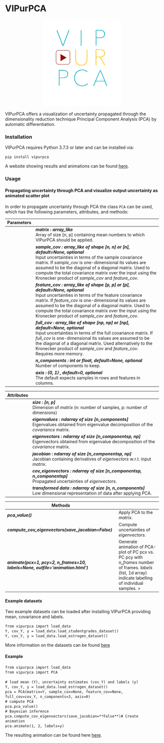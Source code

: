 # VIPurPCA

<p align="center">
  <img src="https://github.com/Integrative-Transcriptomics/VIPurPCA/blob/main/images/logo.png" width="256">
</p>

VIPurPCA offers a visualization of uncertainty propagated through the dimensionality reduction technique Principal Component Analysis (PCA) by automatic differentiation.

### Installation
VIPurPCA requires Python 3.7.3 or later and can be installed via:

```
pip install vipurpca
```

A website showing results and animations can be found [here](https://github.com/Integrative-Transcriptomics/VIPurPCA).

### Usage
#### Propagating uncertainty through PCA and visualize output uncertainty as animated scatter plot
In order to propagate uncertainty through PCA the class `PCA` can be used, which has the following parameters, attributes, and methods:

| Parameters    |  |
| ------------- | ------------- |
|  | ***matrix : array_like*** <br/> Array of size [n, p] containing mean numbers to which VIPurPCA should be applied. |
|  | ***sample_cov : array_like of shape [n, n] or [n], default=None, optional*** <br/> Input uncertainties in terms of the sample covariance matrix. If *sample_cov* is one-dimensional its values are assumed to be the diagonal of a diagonal matrix. Used to compute the total covariance matrix over the input using the Kronecker product of *sample_cov* and *feature_cov*.|
|  | ***feature_cov : array_like of shape [p, p] or [p], default=None, optional*** <br/> Input uncertainties in terms of the feature covariance matrix. If *feature_cov* is one-dimensional its values are assumed to be the diagonal of a diagonal matrix. Used to compute the total covariance matrix over the input using the Kronecker product of *sample_cov* and *feature_cov*.|
|  | ***full_cov : array_like of shape [np, np] or [np], default=None, optional*** <br/> Input uncertainties in terms of the full covariance matrix. If *full_cov* is one-dimensional its values are assumed to be the diagonal of a diagonal matrix. Used alternatively to the Kronecker product of *sample_cov* and *feature_cov*. Requires more memory.|
|  | **_n_components : int or float, default=None, optional_** <br/> Number of components to keep. |
|  | **_axis : {0, 1} , default=0, optional_** <br/> The default expects samples in rows and features in columns. |

| Attributes    |  |
| ------------- | ------------- |
|  | **_size : [n, p]_** <br/> Dimension of *matrix* (n: number of samples, p: number of dimensions) |
|  | **_eigenvalues : ndarray of size [n_components]_** <br/> Eigenvalues obtained from eigenvalue decomposition of the *covariance* matrix. |
|  | **_eigenvectors : ndarray of size [n_components*p, n*p]_** <br/> Eigenvectors obtained from eigenvalue decomposition of the *covariance* matrix. |
|  | **_jacobian : ndarray of size [n_components*p, n*p]_** <br/> Jacobian containing derivatives of *eigenvectors* w.r.t. input *matrix*. |
|  | **_cov_eigenvectors : ndarray of size [n_components*p, n_components*p]_** <br/> Propagated uncertainties of *eigenvectors*.|
|  | **_transformed data : ndarray of size [n, n_components]_** <br/> Low dimensional representation of data after applying PCA. |

| Methods    |  |
| ------------- | ------------- |
| ***pca_value()*** | Apply PCA to the *matrix*.|
| ***compute_cov_eigenvectors(save_jacobian=False)*** | Compute uncertainties of *eigenvectors*.|
| ***animate(pcx=1, pcy=2, n_frames=10, labels=None, outfile='animation.html')*** | Generate animation of PCA-plot of PC pcx vs. PC pcy with *n_frames* number of frames. *labels* (list, 1d array) indicate labelling of individual samples. >

#### Example datasets
Two example datasets can be loaded after installing VIPurPCA providing mean, covariance and labels.
```
from vipurpca import load_data
Y, cov_Y, y = load_data.load_studentgrades_dataset()
Y, cov_Y, y = load_data.load_estrogen_dataset()
```
More information on the datasets can be found [here](https://github.com/Integrative-Transcriptomics/VIPurPCA)

#### Example
```
from vipurpca import load_data
from vipurpca import PCA

# load mean (Y), uncertainty estimates (cov_Y) and labels (y)
Y, cov_Y, y = load_data.load_estrogen_dataset()
pca = PCA(matrix=Y, sample_cov=None, feature_cov=None,
full_cov=cov_Y, n_components=3, axis=0)
# compute PCA
pca.pca_value()
# Bayesian inference
pca.compute_cov_eigenvectors(save_jacobian=**False**)# Create animation
pca.animate(1, 2, labels=y)
```

The resulting animation can be found here [here](https://integrative-transcriptomics.github.io/VIPurPCA/examples/human/).
